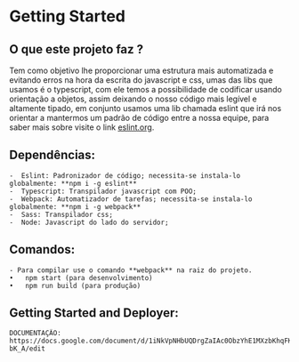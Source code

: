 # Getting Started

## O que este projeto faz ?

Tem como objetivo lhe proporcionar uma estrutura mais automatizada e evitando erros na hora da escrita do javascript e css, umas das libs que usamos é o typescript, com ele temos a possibilidade de codificar usando orientação a objetos, assim deixando o nosso código mais legível e altamente tipado, em conjunto usamos uma lib chamada  eslint que irá nos orientar a mantermos um padrão de código entre a nossa equipe, para saber mais sobre visite o link [eslint.org](https://eslint.org/docs/about/).    

## Dependências:
	
	-  Eslint: Padronizador de código; necessita-se instala-lo globalmente: **npm i -g eslint**   	
	-  Typescript: Transpilador javascript com POO;
	-  Webpack: Automatizador de tarefas; necessita-se instala-lo globalmente: **npm i -g webpack**
	-  Sass: Transpilador css;
	-  Node: Javascript do lado do servidor;

## Comandos:
    - Para compilar use o comando **webpack** na raiz do projeto.
	•	npm start (para desenvolvimento)
	•	npm run build (para produção)

## Getting Started and Deployer:
    DOCUMENTAÇÃO: https://docs.google.com/document/d/1iNkVpNHbUQDrgZaIAc0ObzYhE1MXzbKhqFK7mk-bK_A/edit



     
